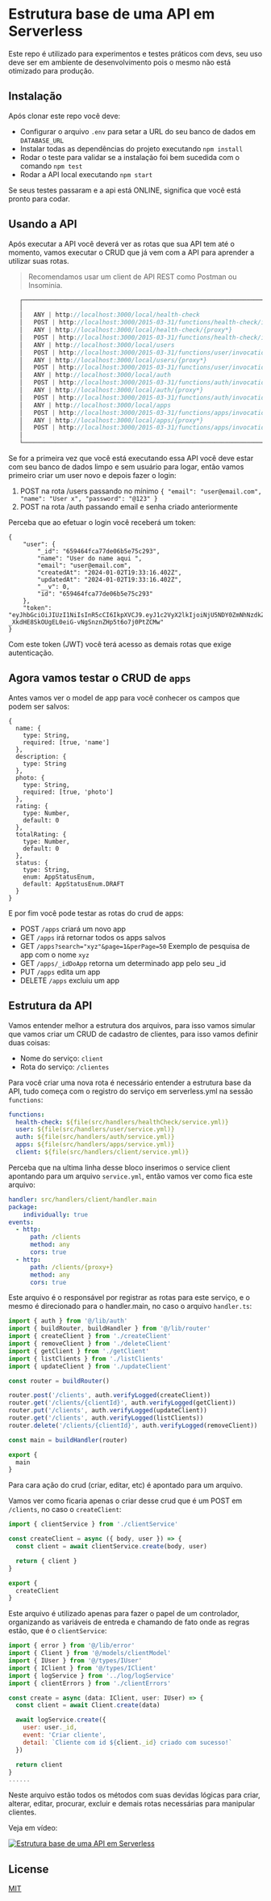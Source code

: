 # Estrutura base de uma API em Serverless

Este repo é utilizado para experimentos e testes práticos com devs, seu uso deve ser em ambiente de desenvolvimento pois o mesmo não está otimizado para produção.

## Instalação

Após clonar este repo você deve:
- Configurar o arquivo `.env` para setar a URL do seu banco de dados em `DATABASE_URL`
- Instalar todas as dependências do projeto executando `npm install`
- Rodar o teste para validar se a instalação foi bem sucedida com o comando `npm test`
- Rodar a API local executando `npm start`

Se seus testes passaram e a api está ONLINE, significa que você está pronto para codar.


## Usando a API

Após executar a API você deverá ver as rotas que sua API tem até o momento, vamos executar o CRUD que já vem com a API para aprender a utilizar suas rotas.

> Recomendamos usar um client de API REST como Postman ou Insominia.


```js
   ┌────────────────────────────────────────────────────────────────────────────────┐
   │                                                                                │
   │   ANY | http://localhost:3000/local/health-check                               │
   │   POST | http://localhost:3000/2015-03-31/functions/health-check/invocations   │
   │   ANY | http://localhost:3000/local/health-check/{proxy*}                      │
   │   POST | http://localhost:3000/2015-03-31/functions/health-check/invocations   │
   │   ANY | http://localhost:3000/local/users                                      │
   │   POST | http://localhost:3000/2015-03-31/functions/user/invocations           │
   │   ANY | http://localhost:3000/local/users/{proxy*}                             │
   │   POST | http://localhost:3000/2015-03-31/functions/user/invocations           │
   │   ANY | http://localhost:3000/local/auth                                       │
   │   POST | http://localhost:3000/2015-03-31/functions/auth/invocations           │
   │   ANY | http://localhost:3000/local/auth/{proxy*}                              │
   │   POST | http://localhost:3000/2015-03-31/functions/auth/invocations           │
   │   ANY | http://localhost:3000/local/apps                                       │
   │   POST | http://localhost:3000/2015-03-31/functions/apps/invocations           │
   │   ANY | http://localhost:3000/local/apps/{proxy*}                              │
   │   POST | http://localhost:3000/2015-03-31/functions/apps/invocations           │
   │                                                                                │
   └────────────────────────────────────────────────────────────────────────────────┘
```
Se for a primeira vez que você está executando essa API você deve estar com seu banco de dados limpo e sem usuário para logar, então vamos primeiro criar um user novo e depois fazer o login:

1) POST na rota /users passando no mínimo `{ "email": "user@email.com", "name": "User x", "password": "@123" }`
2) POST na rota /auth passando email e senha criado anteriormente

Perceba que ao efetuar o login você receberá um token:


```
{
    "user": {
        "_id": "659464fca77de06b5e75c293",
        "name": "User do name aqui ",
        "email": "user@email.com",
        "createdAt": "2024-01-02T19:33:16.402Z",
        "updatedAt": "2024-01-02T19:33:16.402Z",
        "__v": 0,
        "id": "659464fca77de06b5e75c293"
    },
    "token": "eyJhbGciOiJIUzI1NiIsInR5cCI6IkpXVCJ9.eyJ1c2VyX2lkIjoiNjU5NDY0ZmNhNzdkZTA2YjVlNzVjMjkzIiwiaWF0IjoxNzA0MjI0MTE1fQ.-_XkdHE8SkOUgEL0eiG-vNgSnznZHp5t6o7j0PtZCMw"
}
```

Com este token (JWT) você terá acesso as demais rotas que exige autenticação.

## Agora vamos testar o CRUD de `apps`

Antes vamos ver o model de app para você conhecer os campos que podem ser salvos:
```
{
  name: {
    type: String,
    required: [true, 'name']
  },
  description: {
    type: String
  },
  photo: {
    type: String,
    required: [true, 'photo']
  },
  rating: {
    type: Number,
    default: 0
  },
  totalRating: {
    type: Number,
    default: 0
  },
  status: {
    type: String,
    enum: AppStatusEnum,
    default: AppStatusEnum.DRAFT
  }
}
```

E por fim você pode testar as rotas do crud de apps:

- POST `/apps` criará um novo app
- GET `/apps` irá retornar todos os apps salvos
- GET `/apps?search="xyz"&page=1&perPage=50` Exemplo de pesquisa de app com o nome `xyz`
- GET `/apps/_idDoApp` retorna um determinado app pelo seu _id
- PUT `/apps` edita um app
- DELETE `/apps` excluiu um app


## Estrutura da API

Vamos entender melhor a estrutura dos arquivos, para isso vamos simular que vamos criar um CRUD de cadastro de clientes, para isso vamos definir duas coisas:
- Nome do serviço: `client`
- Rota do serviço: `/clientes`

Para você criar uma nova rota é necessário entender a estrutura base da API, tudo começa com o registro do serviço em serverless.yml na sessão `functions`:


```yml
functions:
  health-check: ${file(src/handlers/healthCheck/service.yml)} 
  user: ${file(src/handlers/user/service.yml)}
  auth: ${file(src/handlers/auth/service.yml)}
  apps: ${file(src/handlers/apps/service.yml)}
  client: ${file(src/handlers/client/service.yml)}
```
Perceba que na ultima linha desse bloco inserimos o service client apontando para um arquivo `service.yml`, então vamos ver como fica este arquivo:

```yml
handler: src/handlers/client/handler.main
package:
    individually: true
events:
  - http:
      path: /clients
      method: any
      cors: true
  - http:
      path: /clients/{proxy+}
      method: any
      cors: true
```

Este arquivo é o responsável por registrar as rotas para este serviço, e o mesmo é direcionado para o handler.main, no caso o arquivo `handler.ts`:

```javascript
import { auth } from '@/lib/auth'
import { buildRouter, buildHandler } from '@/lib/router'
import { createClient } from './createClient'
import { removeClient } from './deleteClient'
import { getClient } from './getClient'
import { listClients } from './listClients'
import { updateClient } from './updateClient'

const router = buildRouter()

router.post('/clients', auth.verifyLogged(createClient))
router.get('/clients/{clientId}', auth.verifyLogged(getClient))
router.put('/clients', auth.verifyLogged(updateClient))
router.get('/clients', auth.verifyLogged(listClients))
router.delete('/clients/{clientId}', auth.verifyLogged(removeClient))

const main = buildHandler(router)

export {
  main
}

``` 

Para cara ação do crud (criar, editar, etc) é apontado para um arquivo.

Vamos ver como ficaria apenas o criar desse crud que é um POST em `/clients`, no caso o `createClient`:

```javascript
import { clientService } from './clientService'

const createClient = async ({ body, user }) => {
  const client = await clientService.create(body, user)

  return { client }
}

export {
  createClient
}

```

Este arquivo é utilizado apenas para fazer o papel de um controlador, organizando as variáveis de entreda e chamando de fato onde as regras estão, que é o `clientService`:

```javascript
import { error } from '@/lib/error'
import { Client } from '@/models/clientModel'
import { IUser } from '@/types/IUser'
import { IClient } from '@/types/IClient'
import { logService } from '../log/logService'
import { clientErrors } from './clientErrors'

const create = async (data: IClient, user: IUser) => {
  const client = await Client.create(data)

  await logService.create({
    user: user._id,
    event: 'Criar cliente',
    detail: `Cliente com id ${client._id} criado com sucesso!`
  })

  return client
}
......
```

Neste arquivo estão todos os métodos com suas devidas lógicas para criar, alterar, editar, procurar, excluir e demais rotas necessárias para manipular clientes.

Veja em vídeo: 

[![Estrutura base de uma API em Serverless
](https://img.youtube.com/vi/9UCG7mkLDiU/0.jpg)](https://www.youtube.com/watch?v=9UCG7mkLDiU)


## License

[MIT](https://choosealicense.com/licenses/mit/)
